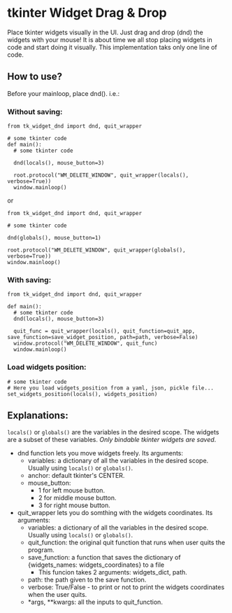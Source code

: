 # tkinter Widget Drag & Drop
Place tkinter widgets visually in the UI. Just drag and drop (dnd) the widgets with your mouse!
It is about time we all stop placing widgets in code and start doing it visually.
This implementation taks only one line of code.

## How to use?
Before your mainloop, place dnd(). i.e.:
### Without saving:
```
from tk_widget_dnd import dnd, quit_wrapper

# some tkinter code
def main():
  # some tkinter code

  dnd(locals(), mouse_button=3)
  
  root.protocol("WM_DELETE_WINDOW", quit_wrapper(locals(), verbose=True))
  window.mainloop()
```
or
```
from tk_widget_dnd import dnd, quit_wrapper

# some tkinter code

dnd(globals(), mouse_button=1)

root.protocol("WM_DELETE_WINDOW", quit_wrapper(globals(), verbose=True))
window.mainloop()
```
### With saving:
```
from tk_widget_dnd import dnd, quit_wrapper

def main():
  # some tkinter code
  dnd(locals(), mouse_button=3)

  quit_func = quit_wrapper(locals(), quit_function=quit_app, save_function=save_widget_position, path=path, verbose=False)
  window.protocol("WM_DELETE_WINDOW", quit_func) 
  window.mainloop()
```

### Load widgets position:
```
# some tkinter code
# Here you load widgets_position from a yaml, json, pickle file... 
set_widgets_position(locals(), widgets_position)
```

## Explanations:

`locals()` or `globals()` are the variables in the desired scope. The widgets are a subset of these variables. *Only bindable tkinter widgets are saved*.
- dnd function lets you move widgets freely. Its arguments:
  - variables: a dictionary of all the variables in the desired scope. Usually using `locals()` or `globals()`.
  - anchor: default tkinter's CENTER. 
  - mouse_button:
    - 1 for left mouse button.
    - 2 for middle mouse button.
    - 3 for right mouse button.
- quit_wrapper lets you do somthing with the widgets coordinates. Its arguments:
  - variables: a dictionary of all the variables in the desired scope. Usually using `locals()` or `globals()`.
  - quit_function: the original quit function that runs when user quits the program.
  - save_function: a function that saves the dictionary of {widgets_names: widgets_coordinates} to a file
    - This funcion takes 2 arguments: widgets_dict, path.
  - path: the path given to the save function.
  - verbose: True/False - to print or not to print the widgets coordinates when the user quits.
  -  *args, **kwargs: all the inputs to quit_function.

